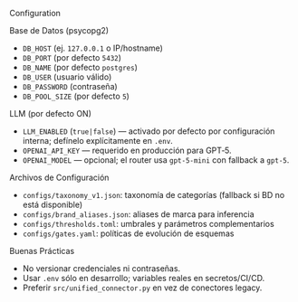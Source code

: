 Configuration

Base de Datos (psycopg2)
- `DB_HOST` (ej. `127.0.0.1` o IP/hostname)
- `DB_PORT` (por defecto `5432`)
- `DB_NAME` (por defecto `postgres`)
- `DB_USER` (usuario válido)
- `DB_PASSWORD` (contraseña)
- `DB_POOL_SIZE` (por defecto `5`)

LLM (por defecto ON)
- `LLM_ENABLED` (`true|false`) — activado por defecto por configuración interna; defínelo explícitamente en `.env`.
- `OPENAI_API_KEY` — requerido en producción para GPT‑5.
- `OPENAI_MODEL` — opcional; el router usa `gpt-5-mini` con fallback a `gpt-5`.

Archivos de Configuración
- `configs/taxonomy_v1.json`: taxonomía de categorías (fallback si BD no está disponible)
- `configs/brand_aliases.json`: aliases de marca para inferencia
- `configs/thresholds.toml`: umbrales y parámetros complementarios
- `configs/gates.yaml`: políticas de evolución de esquemas

Buenas Prácticas
- No versionar credenciales ni contraseñas.
- Usar `.env` sólo en desarrollo; variables reales en secretos/CI/CD.
- Preferir `src/unified_connector.py` en vez de conectores legacy.
